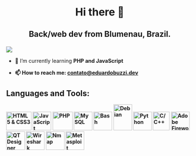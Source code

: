 # <p align="center">Hi there 👋<p>
## <p align="center">Back/web dev from Blumenau, Brazil.<p>
  
![](https://komarev.com/ghpvc/?username=edubuzzi&color=blue)
  
- 🌱 I’m currently learning <b>PHP and JavaScript<b>
  
- 📫 How to reach me: contato@eduardobuzzi.dev
  
## Languages and Tools:
<p>
  <img src="https://raw.githubusercontent.com/learnbr/html-css/master/logo.png" height="50px" width="68px" title="HTML5 & CSS3">
  <img src="https://upload.wikimedia.org/wikipedia/commons/thumb/9/99/Unofficial_JavaScript_logo_2.svg/1200px-Unofficial_JavaScript_logo_2.svg.png" height="50px" width="50px" title="JavaScript">
  <img src="https://iconape.com/wp-content/files/hc/353261/png/353261.png" height="50px" width="54px" title="PHP">
  <img src="https://leadgenapp.io/wp-content/uploads/2022/03/c23b6298d70e5cc925a8e795e48b6898.png" height="50px" width="50px" title="MySQL">
  <img src="https://styles.redditmedia.com/t5_2qh2d/styles/communityIcon_xagsn9nsaih61.png" height="50px" width="50px" title="Bash">
  <img src="https://upload.wikimedia.org/wikipedia/commons/thumb/6/66/Openlogo-debianV2.svg/800px-Openlogo-debianV2.svg.png" height="70px" width="50px" title="Debian">
  <img src="https://cdn3.iconfinder.com/data/icons/logos-and-brands-adobe/512/267_Python-512.png" height="50px" width="50px" title="Python">
  <img src="https://user-images.githubusercontent.com/42747200/46140125-da084900-c26d-11e8-8ea7-c45ae6306309.png" height="50px" width="45px" title="C/C++">
  <img src="https://upload.wikimedia.org/wikipedia/commons/8/8d/Adobe_Fireworks_CS6_Icon.png" height="50px" width="50px" title="Adobe Fireworks">
  <img src="https://agetintopc.com/wp-content/uploads/2021/01/Qt-Creator-Free-Download.png" height="50px" width="50px" title="QT Designer">
  <img src="https://www.cursou.com.br/wp-content/uploads/2015/09/Curso-de-Wireshark.png" height="50px" width="50px" title="Wireshark">
  <img src="https://dashboard.snapcraft.io/site_media/appmedia/2016/03/nmap.png" height="50px" width="50px" title="Nmap">
  <img src="https://pbs.twimg.com/profile_images/580131056629735424/2ENTk2K2.png" height="50px" width="50px" title="Metasploit">
</p>
<!--
**edubuzzi/edubuzzi** is a ✨ _special_ ✨ repository because its `README.md` (this file) appears on your GitHub profile.

Here are some ideas to get you started:

- 🔭 I’m currently working on ...
- 🌱 I’m currently learning ...
- 👯 I’m looking to collaborate on ...
- 🤔 I’m looking for help with ...
- 💬 Ask me about ...
- 📫 How to reach me: ...
- 😄 Pronouns: ...
- ⚡ Fun fact: ...
-->
